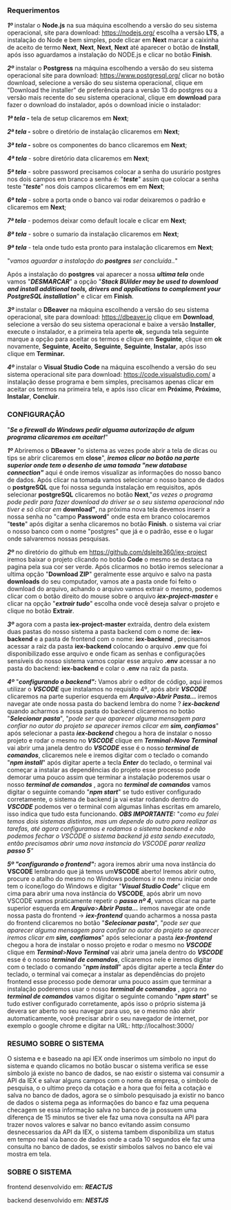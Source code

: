 ### Requerimentos


***1º*** instalar o **Node.js** na sua máquina escolhendo a versão do seu sistema operacional, site para download: https://nodejs.org/ escolha a versão **LTS**, a instalação do Node e bem simples, pode clicar em **Next** marcar a caixinha de aceito de termo **Next**, **Next**, **Next**, **Next** até aparecer o botão de **Install**, após isso aguardamos a instalação do NODE.js e clicar no botão **Finish**.


***2º*** instalar o **Postgress** na máquina escolhendo a versão do seu sistema operacional  site para download: https://www.postgresql.org/ clicar no botão download, selecione a versão do seu sistema operacional, clique em "Download the installer"  de preferência para a versão 13 do postgres ou a versão mais recente do seu sistema operacional, clique em **download** para fazer o download do instalador, após o download inicie o instalador:

***1ª tela -*** tela de setup clicaremos em **Next**;

***2ª tela -*** sobre o diretório de instalação clicaremos em **Next**;

***3ª tela -*** sobre os componentes do banco clicaremos em **Next**;

***4ª tela*** - sobre diretório data clicaremos em **Next**;

***5ª tela*** - sobre password precisamos colocar a senha do usurário postgres nos dois campos em branco a senha é: "***teste***" assim que colocar a senha teste "***teste***" nos dois campos clicaremos em em **Next**;

***6ª tela*** - sobre a porta onde o banco vai rodar deixaremos o padrão e clicaremos em **Next**;

***7ª tela*** - podemos deixar como default locale e clicar em **Next**;

***8ª tela*** - sobre o sumario da instalação clicaremos em **Next**;

***9ª tela*** -  tela onde tudo esta pronto para instalação clicaremos em **Next**;


"*vamos aguardar a instalação do **postgres** ser concluída..*"

Após a instalação do **postgres** vai aparecer a nossa ***ultima tela*** onde vamos "***DESMARCAR***" a opção "***Stack BUilder may be used to download and install additional tools, drivers and applications to complement your PostgreSQL installation***" e clicar em **Finish**.


***3º*** instalar o **DBeaver** na máquina escolhendo a versão do seu sistema operacional, site para download: https://dbeaver.io clique em **Download**, selecione a versão do seu sistema operacional e baixe a versão **Installer**, execute o instalador, e a primeira tela aperte **ok**, segunda tela seguinte marque a opção para aceitar os termos e clique em **Seguinte**, clique em **ok** novamente, **Seguinte**, **Aceito**, **Seguinte**, **Seguinte**, **Instalar**, após isso clique em **Terminar.**


***4º*** instalar o **Visual Studio Code** na máquina escolhendo a versão do seu sistema operacional site para download: https://code.visualstudio.com/ a instalação desse programa e bem simples, precisamos apenas
clicar em aceitar os termos na primeira tela, e após isso clicar em **Próximo**, **Próximo**, **Instalar**, **Concluir**.


### CONFIGURAÇÂO

"***Se o firewall do Windows pedir alguama autorização de algum programa clicaremos em aceitar!***"


***1º*** Abriremos o **DBeaver** "o sistema as vezes pode abrir a tela de dicas ou tips se abrir clicaremos em **close**", ***iremos clicar no botão na parte superior onde tem o desenho de uma tomada "new database connection"*** aqui é onde iremos visualizar
as informações do nosso banco de dados. Após clicar na tomada vamos selecionar o nosso banco de dados  o **postgreSQL** que foi nossa segunda instalação em requisitos, após selecionar **postgreSQL** clicaremos no botão **Next**,"*as vezes o programa pode pedir para fazer download do driver se o seu sistema operacional não tiver e só clicar em* **download"**, na próxima nova tela devemos inserir a nossa senha no "campo **Password**" onde esta em  branco colocaremos "**teste**" após digitar a senha clicaremos no botão **Finish**. o sistema vai criar o nosso banco com o nome "postgres" que já e o padrão, esse e o lugar onde salvaremos nossas pesquisas.


***2º*** no diretório do github em https://github.com/dsleite360/iex-project iremos baixar o projeto clicando no botão **Code** o mesmo se destaca na pagina pela sua cor ser  verde. Após clicarmos no botão iremos selecionar a ultima opção "**Download ZIP**" geralmente esse arquivo e salvo na pasta **downloads** do seu computador, vamos ate a pasta onde foi feito o download do arquivo, achando o arquivo vamos extrair o mesmo, podemos clicar com o botão direito do mouse sobre o arquivo ***iex-project-master*** e clicar na opção "***extrair tudo***"
escolha onde você deseja salvar o projeto e clique no botão **Extrair**.


***3º*** agora com a pasta **iex-project-master** extraída, dentro dela existem duas pastas do nosso sistema a pasta  backend com o nome de: **iex-backend** e a pasta de frontend com o nome: **iex-backend** , precisamos acessar a raiz da pasta **iex-backend**   colocando o arquivo **.env** que foi disponibilizado esse arquivo e onde ficam as senhas e configurações sensíveis do nosso sistema vamos copiar esse arquivo **.env** acessar a no pasta do backend: **iex-backend** e colar o **.env** na raiz da pasta.


***4º*** "***configurando o backend":*** Vamos abrir o editor de código, aqui iremos utilizar o ***VSCODE*** que instalamos no requisito 4º, após abrir ***VSCODE*** clicaremos na parte superior esquerda em  ***Arquivo***>***Abrir Pasta...*** iremos navegar ate onde nossa pasta do backend lembra do nome ? ***iex-backend*** quando acharmos a nossa pasta do backend clicaremos no botão "***Selecionar pasta***", "*pode ser que  aparecer alguma mensagem para confiar no autor do projeto se aparecer iremos clicar em **sim, confiamos***" após selecionar a pasta ***iex-backend*** chegou a hora de instalar o nosso projeto e rodar o mesmo no ***VSCODE*** clique em ***Terminal***>***Novo Terminal***  vai abrir uma janela dentro do ***VSCODE*** esse é o nosso ***terminal de comandos***, clicaremos nele e iremos digitar com o teclado o comando "***npm install***" após digitar aperte a tecla ***Enter*** do teclado,  o terminal vai começar a instalar as dependências do projeto esse processo pode demorar uma pouco assim que terminar a instalação poderemos usar o nosso ***terminal de comandos*** , agora no ***terminal de comandos*** vamos digitar o seguinte comando "***npm start***" se tudo estiver configurado corretamente, o sistema de backend ja vai estar rodando dentro do ***VSCODE***  podemos ver o terminal com algumas linhas escritas em amarelo, isso indica que tudo esta funcionando.
***OBS IMPORTANTE:*** "*como eu falei temos dois sistemas distintos, mas um depende do outro para realizar as tarefas, até agora configuramos e rodamos o sistema backend e não podemos fechar o VSCODE o sistema backend já esta sendo executado, então precisamos abrir uma nova instancia do VSCODE parar realiza  **passo 5**"*


***5º "configurando o frontend":*** agora iremos abrir uma nova instância do **VSCODE**  lembrando que já temos um**VSCODE** aberto! Iremos abrir outro, procure o atalho do mesmo no  Windows podemos ir no menu iniciar onde tem o ícone/logo do Windows e digitar "***Visual Studio Code***" clique em cima para abrir uma nova instância do **VSCODE**,  após abrir um novo VSCODE vamos praticamente repetir o ***passo nº 4***, vamos clicar na parte superior esquerda em  ***Arquivo***>***Abrir Pasta...*** iremos navegar ate onde nossa pasta do frontend -> ***iex-frontend*** quando acharmos a nossa pasta do frontend clicaremos no botão "***Selecionar pasta***", "*pode ser que  aparecer alguma mensagem para confiar no autor do projeto se aparecer iremos clicar em **sim, confiamos***" após selecionar a pasta ***iex-frontend*** chegou a hora de instalar o nosso projeto e rodar o mesmo no ***VSCODE*** clique em ***Terminal***>***Novo Terminal***  vai abrir uma janela dentro do ***VSCODE*** esse é o nosso ***terminal de comandos***, clicaremos nele e iremos digitar com o teclado o comando "***npm install***" após digitar aperte a tecla ***Enter*** do teclado,  o terminal vai começar a instalar as dependências do projeto frontend esse processo pode demorar uma pouco assim que terminar a instalação poderemos usar o nosso ***terminal de comandos*** , agora no ***terminal de comandos*** vamos digitar o seguinte comando "***npm start***" se tudo estiver configurado corretamente, após isso o próprio sistema já devera ser aberto no seu navegar para uso, se o mesmo não abrir automaticamente, você precisar abrir o seu navegador de internet, por exemplo o google chrome e digitar na URL: http://localhost:3000/


### RESUMO SOBRE O SISTEMA

O sistema e e baseado na api IEX onde inserimos um símbolo no input do sistema e quando clicamos no botão buscar
o sistema verifica se esse símbolo já existe no banco de dados, se nao existir o sistema vai consumir a API da IEX e salvar alguns campos com o nome da empresa, o simbolo de pesquisa, o o ultimo preço da cotação e a hora que foi feita a cotação e salva no banco de dados, agora se o símbolo pesquisado ja existir no banco de dados o sistema pega as
informações do banco e faz uma pequena checagem se essa informação salva no banco de ja possuem uma diferença de 15 minutos
se tiver ele faz uma nova consulta na API para trazer novos valores e salvar no banco evitando assim consumo desnecessarios da 
API da IEX, o sistema tambem disponibiliza um status em tempo real via banco de dados onde a cada 10 segundos ele faz uma consulta 
no banco de dados, se existir simbolos salvos no banco ele vai mostra em tela.


### SOBRE O SISTEMA

frontend desenvolvido em: ***REACTJS***

backend desenvolvido em: ***NESTJS***
